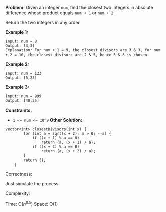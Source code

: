 **Problem:**
Given an integer `num`, find the closest two integers in absolute difference whose product equals `num + 1` or `num + 2`.

Return the two integers in any order.

 

**Example 1:**

```
Input: num = 8
Output: [3,3]
Explanation: For num + 1 = 9, the closest divisors are 3 & 3, for num + 2 = 10, the closest divisors are 2 & 5, hence 3 & 3 is chosen.
```

**Example 2:**

```
Input: num = 123
Output: [5,25]
```

**Example 3:**

```
Input: num = 999
Output: [40,25]
```

 

**Constraints:**

- `1 <= num <= 10^9`
**Other Solution:**
```
vector<int> closestDivisors(int x) {
        for (int a = sqrt(x + 2); a > 0; --a) {
            if ((x + 1) % a == 0)
                return {a, (x + 1) / a};
            if ((x + 2) % a == 0)
                return {a, (x + 2) / a};
        }
        return {};
    }
```
Correctness:

Just simulate the process

Complexity:

Time: O($n^{0.5}$)
Space: O(1)